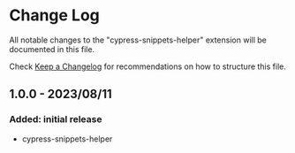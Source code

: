 # Change Log

All notable changes to the "cypress-snippets-helper" extension will be documented in this file.

Check [Keep a Changelog](http://keepachangelog.com/) for recommendations on how to structure this file.

## 1.0.0 - 2023/08/11

### Added: initial release

- cypress-snippets-helper
